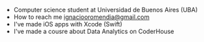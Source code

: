 - Computer science student at Universidad de Buenos Aires (UBA)
- How to reach me ignaciooromendia@gmail.com
- I've made iOS apps with Xcode (Swift)
- I've made a cousre about Data Analytics on CoderHouse
